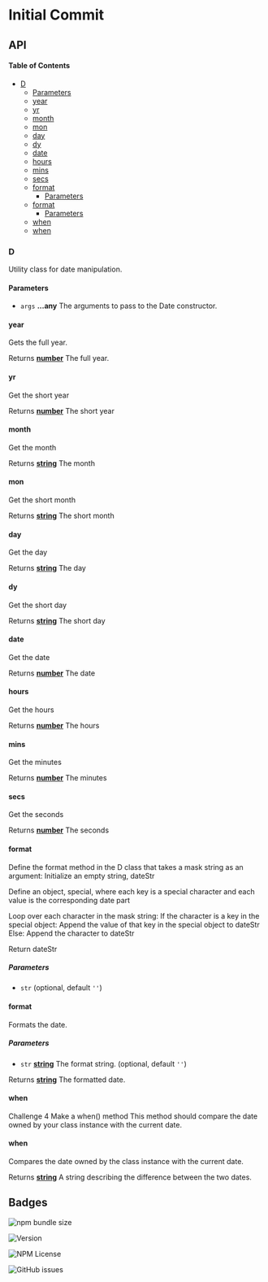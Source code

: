 # Initial Commit

## API

<!-- Generated by documentation.js. Update this documentation by updating the source code. -->

#### Table of Contents

*   [D](#d)
    *   [Parameters](#parameters)
    *   [year](#year)
    *   [yr](#yr)
    *   [month](#month)
    *   [mon](#mon)
    *   [day](#day)
    *   [dy](#dy)
    *   [date](#date)
    *   [hours](#hours)
    *   [mins](#mins)
    *   [secs](#secs)
    *   [format](#format)
        *   [Parameters](#parameters-1)
    *   [format](#format-1)
        *   [Parameters](#parameters-2)
    *   [when](#when)
    *   [when](#when-1)

### D

Utility class for date manipulation.

#### Parameters

*   `args` **...any** The arguments to pass to the Date constructor.

#### year

Gets the full year.

Returns **[number](https://developer.mozilla.org/docs/Web/JavaScript/Reference/Global_Objects/Number)** The full year.

#### yr

Get the short year

Returns **[number](https://developer.mozilla.org/docs/Web/JavaScript/Reference/Global_Objects/Number)** The short year

#### month

Get the month

Returns **[string](https://developer.mozilla.org/docs/Web/JavaScript/Reference/Global_Objects/String)** The month

#### mon

Get the short month

Returns **[string](https://developer.mozilla.org/docs/Web/JavaScript/Reference/Global_Objects/String)** The short month

#### day

Get the day

Returns **[string](https://developer.mozilla.org/docs/Web/JavaScript/Reference/Global_Objects/String)** The day

#### dy

Get the short day

Returns **[string](https://developer.mozilla.org/docs/Web/JavaScript/Reference/Global_Objects/String)** The short day

#### date

Get the date

Returns **[number](https://developer.mozilla.org/docs/Web/JavaScript/Reference/Global_Objects/Number)** The date

#### hours

Get the hours

Returns **[number](https://developer.mozilla.org/docs/Web/JavaScript/Reference/Global_Objects/Number)** The hours

#### mins

Get the minutes

Returns **[number](https://developer.mozilla.org/docs/Web/JavaScript/Reference/Global_Objects/Number)** The minutes

#### secs

Get the seconds

Returns **[number](https://developer.mozilla.org/docs/Web/JavaScript/Reference/Global_Objects/Number)** The seconds

#### format

Define the format method in the D class that takes a mask string as an argument:
Initialize an empty string, dateStr

Define an object, special, where each key is a special character and each value is the corresponding date part

Loop over each character in the mask string:
If the character is a key in the special object:
Append the value of that key in the special object to dateStr
Else:
Append the character to dateStr

Return dateStr

##### Parameters

*   `str`   (optional, default `''`)

#### format

Formats the date.

##### Parameters

*   `str` **[string](https://developer.mozilla.org/docs/Web/JavaScript/Reference/Global_Objects/String)** The format string. (optional, default `''`)

Returns **[string](https://developer.mozilla.org/docs/Web/JavaScript/Reference/Global_Objects/String)** The formatted date.

#### when

Challenge 4
Make a when() method
This method should compare the date owned by your class instance with the current date.

#### when

Compares the date owned by the class instance with the current date.

Returns **[string](https://developer.mozilla.org/docs/Web/JavaScript/Reference/Global_Objects/String)** A string describing the difference between the two dates.

## Badges
![npm bundle size](https://img.shields.io/bundlephobia/min/allens-date-library)

![Version](https://img.shields.io/npm/v/allens-date-library)

![NPM License](https://img.shields.io/npm/l/allens-date-library)

![GitHub issues](https://img.shields.io/github/issues-raw/allen/date-library)